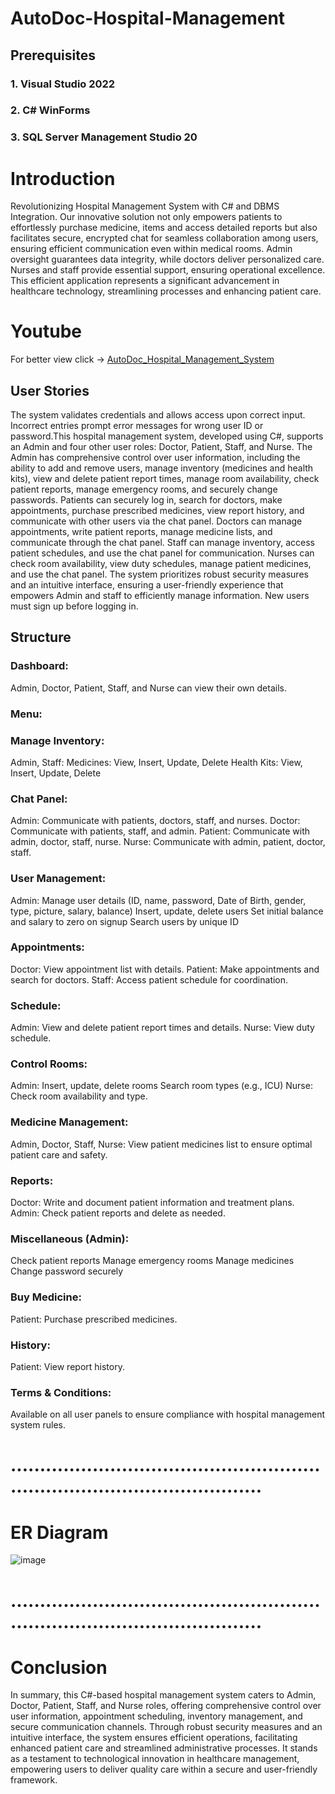# AutoDoc-Hospital-Management


## Prerequisites
### 1. Visual Studio 2022
### 2. C# WinForms
### 3. SQL Server Management Studio 20

# Introduction 

Revolutionizing Hospital Management System with C# and DBMS Integration. Our innovative solution not only empowers patients to effortlessly purchase medicine, items and access detailed reports but also facilitates secure, encrypted chat for seamless collaboration among users, ensuring efficient communication even within medical rooms. Admin oversight guarantees data integrity, while doctors deliver personalized care. Nurses and staff provide essential support, ensuring operational excellence. This efficient application represents a significant advancement in healthcare technology, streamlining processes and enhancing patient care.

# Youtube
For better view click ->
[AutoDoc_Hospital_Management_System](https://youtu.be/6YstV3XasoQ?si=X5FxmtJsHyjJ8C4Z)

## User Stories
The system validates credentials and allows access upon correct input. 
Incorrect entries prompt error messages for wrong user ID or password.This hospital management system, developed using C#, supports an Admin and four other user roles: Doctor, Patient, Staff, and Nurse. The Admin has comprehensive control over user information, including the ability to add and remove users, manage inventory (medicines and health kits), view and delete patient report times, manage room availability, check patient reports, manage emergency rooms, and securely change passwords. Patients can securely log in, search for doctors, make appointments, purchase prescribed medicines, view report history, and communicate with other users via the chat panel. Doctors can manage appointments, write patient reports, manage medicine lists, and communicate through the chat panel. Staff can manage inventory, access patient schedules, and use the chat panel for communication. Nurses can check room availability, view duty schedules, manage patient medicines, and use the chat panel. The system prioritizes robust security measures and an intuitive interface, ensuring a user-friendly experience that empowers Admin and staff to efficiently manage information. New users must sign up before logging in.

## Structure

### Dashboard:
Admin, Doctor, Patient, Staff, and Nurse can view their own details.

### Menu:
### Manage Inventory:
Admin, Staff:
Medicines: View, Insert, Update, Delete
Health Kits: View, Insert, Update, Delete

### Chat Panel:
Admin:
Communicate with patients, doctors, staff, and nurses.
Doctor:
Communicate with patients, staff, and admin.
Patient:
Communicate with admin, doctor, staff, nurse.
Nurse:
Communicate with admin, patient, doctor, staff.

### User Management:
Admin:
Manage user details (ID, name, password, Date of Birth, gender, type, picture, salary, balance)
Insert, update, delete users
Set initial balance and salary to zero on signup
Search users by unique ID

### Appointments:
Doctor:
View appointment list with details.
Patient:
Make appointments and search for doctors.
Staff:
Access patient schedule for coordination.

### Schedule:
Admin:
View and delete patient report times and details.
Nurse:
View duty schedule.

### Control Rooms:
Admin:
Insert, update, delete rooms
Search room types (e.g., ICU)
Nurse:
Check room availability and type.

### Medicine Management:
Admin, Doctor, Staff, Nurse:
View patient medicines list to ensure optimal patient care and safety.

### Reports:
Doctor:
Write and document patient information and treatment plans.
Admin:
Check patient reports and delete as needed.

### Miscellaneous (Admin):
Check patient reports
Manage emergency rooms
Manage medicines
Change password securely

### Buy Medicine:
Patient:
Purchase prescribed medicines.

### History:
Patient:
View report history.

### Terms & Conditions:
Available on all user panels to ensure compliance with hospital management system rules.
# ................................................................................................

# ER Diagram
![image](https://github.com/IshtishadAlamTishad/AutoDoc-Hospital-Management/assets/96460346/6b94e409-baf8-4e76-aaba-a756a1956470)

# ................................................................................................


# Conclusion 
In summary, this C#-based hospital management system caters to Admin, Doctor, Patient, Staff, and Nurse roles, offering comprehensive control over user information, appointment scheduling, inventory management, and secure communication channels. Through robust security measures and an intuitive interface, the system ensures efficient operations, facilitating enhanced patient care and streamlined administrative processes. It stands as a testament to technological innovation in healthcare management, empowering users to deliver quality care within a secure and user-friendly framework.





